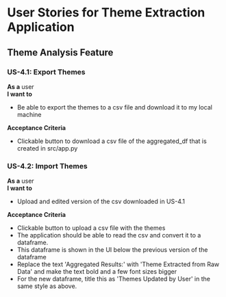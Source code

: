 # User Stories for Theme Extraction Application

## Theme Analysis Feature

### US-4.1: Export Themes
**As a** user  
**I want to** 
- Be able to export the themes to a csv file and download it to my local machine

**Acceptance Criteria**
- Clickable button to download a csv file of the aggregated_df that is created in src/app.py


### US-4.2: Import Themes
**As a** user  
**I want to** 
- Upload and edited version of the csv downloaded in US-4.1

**Acceptance Criteria**
- Clickable button to upload a csv file with the themes
- The application should be able to read the csv and convert it to a dataframe. 
- This dataframe is shown in the UI below the previous version of the dataframe
- Replace the text 'Aggregated Results:' with 'Theme Extracted from Raw Data' and make the text bold and a few font sizes bigger
- For the new dataframe, title this as 'Themes Updated by User' in the same style as above. 
